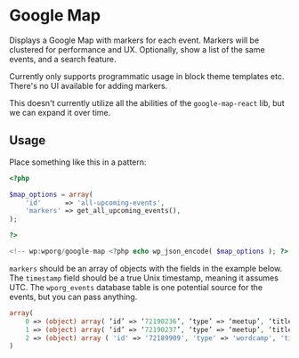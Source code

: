 # Google Map

Displays a Google Map with markers for each event. Markers will be clustered for performance and UX. Optionally, show a list of the same events, and a search feature.

Currently only supports programmatic usage in block theme templates etc. There's no UI available for adding markers.

This doesn't currently utilize all the abilities of the `google-map-react` lib, but we can expand it over time.


## Usage

Place something like this in a pattern:

```php
<?php

$map_options = array(
	'id'      => 'all-upcoming-events',
	'markers' => get_all_upcoming_events(),
);

?>

<!-- wp:wporg/google-map <?php echo wp_json_encode( $map_options ); ?> /-->
```

`markers` should be an array of objects with the fields in the example below. The `timestamp` field should be a true Unix timestamp, meaning it assumes UTC. The `wporg_events` database table is one potential source for the events, but you can pass anything.

```php
array(
	0 => (object) array( ‘id’ => ‘72190236’, ‘type’ => ‘meetup’, ‘title’ => ‘WordPress For Beginners – WPSyd’, ‘url’ => ‘https://www.meetup.com/wordpress-sydney/events/294365830’, ‘meetup’ => ‘WordPress Sydney’, ‘location’ => ‘Sydney, Australia’, ‘latitude’ => ‘-33.865295’, ‘longitude’ => ‘151.2053’, ‘timestamp’ => 1693209600 ),
	1 => (object) array( ‘id’ => ‘72190237’, ‘type’ => ‘meetup’, ‘title’ => ‘WordPress Help Desk’, ‘url’ => ‘https://www.meetup.com/wordpress-gwinnett/events/292032515’, ‘meetup’ => ‘WordPress Gwinnett’, ‘location’ => ‘online’, ‘latitude’ => ‘33.94’, ‘longitude’ => ‘-83.96’, ‘timestamp’ => 1693260000 ),
	2 => (object) array ( 'id' => '72189909', 'type' => 'wordcamp', 'title' => 'WordCamp Jinja 2023', 'url' => 'https://jinja.wordcamp.org/2023/', 'meetup' => NULL, 'location' => 'Jinja City, Uganda', 'latitude' => '0.5862795', 'longitude' => '33.4589384', 'timestamp' => 1693803600, ),
)
```
